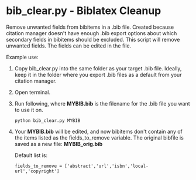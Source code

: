 # bib_clear.py  -  Biblatex Cleanup

Remove unwanted fields from bibitems in a .bib file. Created because citation manager doesn't have enough .bib export options about which secondary fields in bibitems should be excluded. This script will remove unwanted fields. The fields can be edited in the file. 

Example use:
1. Copy bib_clear.py into the same folder as your target .bib file. Ideally, keep it in the folder where you export .bib files as a default from your citation manager.
2. Open terminal.
3. Run following, where **MYBIB.bib** is the filename for the .bib file you want to use it on.
   ```
   python bib_clear.py MYBIB
   ```
5. Your **MYBIB.bib** will be edited, and now bibitems don't contain any of the items listed as the fields_to_remove variable. The original bibfile is saved as a new file: **MYBIB_orig.bib**

   Default list is:
   ```
   fields_to_remove = ['abstract','url','isbn','local-url','copyright']
   ```
